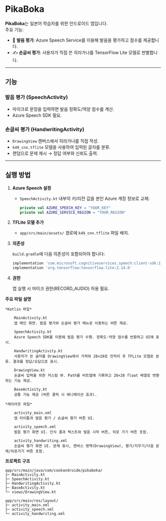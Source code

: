 # PikaBoka

**PikaBoka**는 일본어 학습자를 위한 안드로이드 앱입니다.  
주요 기능:
- 🎤 **발음 평가**: Azure Speech Service를 이용해 발음을 평가하고 점수를 제공합니다.  
- ✍ **손글씨 평가**: 사용자가 직접 쓴 히라가나를 TensorFlow Lite 모델로 판별합니다.  

---

## 기능

### 발음 평가 (SpeechActivity)
- 마이크로 문장을 입력하면 발음 정확도/억양 점수를 계산.  
- Azure Speech SDK 필요.  

### 손글씨 평가 (HandwritingActivity)
- `DrawingView` 캔버스에서 히라가나를 직접 작성.  
- `k49_cnn.tflite` 모델을 사용하여 입력된 글자를 분류.  
- 랜덤으로 문제 제시 → 정답 여부와 신뢰도 출력.  

---

## 실행 방법

1. **Azure Speech 설정**
   - `SpeechActivity.kt` 내부의 키/리전 값을 본인 Azure 계정 정보로 교체:
     ```kotlin
     private val AZURE_SPEECH_KEY = "YOUR_KEY"
     private val AZURE_SERVICE_REGION = "YOUR_REGION"
     ```

2. **TFLite 모델 추가**
   - `app/src/main/assets/` 경로에 `k49_cnn.tflite` 파일 배치.  

3. **의존성**

   `build.gradle`에 다음 의존성이 포함되어야 합니다:
   ```gradle
   implementation 'com.microsoft.cognitiveservices.speech:client-sdk:1.34.0'
   implementation 'org.tensorflow:tensorflow-lite:2.14.0'

4. **권한**

    앱 실행 시 마이크 권한(RECORD_AUDIO) 허용 필요.

**주요 파일 설명**

    *Kotlin 파일*

        MainActivity.kt
        앱 메인 화면. 발음 평가와 손글씨 평가 메뉴로 이동하는 버튼 제공.

        SpeechActivity.kt
        Azure Speech SDK를 이용해 발음 평가 수행. 정확도·억양 점수를 반환하고 UI에 표시.

        HandwritingActivity.kt
        사용자가 쓴 글자를 DrawingView에서 가져와 28×28로 전처리 후 TFLite 모델로 분류. 결과를 정답/오답으로 표시.

        DrawingView.kt
        손글씨 입력을 위한 커스텀 뷰. Path를 비트맵에 기록하고 28×28 float 배열로 변환하는 기능 제공.

        BaseActivity.kt
        공통 기능 제공 (버튼 클릭 시 애니메이션 효과).

    *레이아웃 파일*

        activity_main.xml
        앱 타이틀과 발음 평가 / 손글씨 평가 버튼 UI.

        activity_speech.xml
        발음 평가 화면 UI. 인식 결과 텍스트와 발음 시작 버튼, 뒤로 가기 버튼 포함.

        activity_handwriting.xml
        손글씨 평가 화면 UI. 문제 표시, 캔버스 영역(DrawingView), 평가/지우기/다음 문제/뒤로가기 버튼 포함.

**프로젝트 구조**

    app/src/main/java/com/cookandroide/pikaboka/
    ├─ MainActivity.kt
    ├─ SpeechActivity.kt
    ├─ HandwritingActivity.kt
    ├─ BaseActivity.kt
    └─ views/DrawingView.kt

    app/src/main/res/layout/
    ├─ activity_main.xml
    ├─ activity_speech.xml
    └─ activity_handwriting.xml